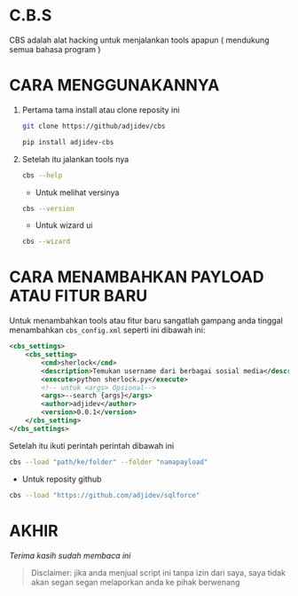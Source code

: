 # C.B.S

CBS adalah alat hacking untuk menjalankan tools apapun ( mendukung semua bahasa program )


# CARA MENGGUNAKANNYA
1. Pertama tama install atau clone reposity ini
   ```bash
   git clone https://github/adjidev/cbs
   ```

   ```bash
   pip install adjidev-cbs
   ```

2. Setelah itu jalankan tools nya
   ```bash
   cbs --help
   ```
   - Untuk melihat versinya
   ```bash
   cbs --version
   ```
   - Untuk wizard ui
   ```bash
   cbs --wizard
   ```



# CARA MENAMBAHKAN PAYLOAD ATAU FITUR BARU

Untuk menambahkan tools atau fitur baru sangatlah gampang anda tinggal menambahkan `cbs_config.xml` seperti ini dibawah ini:

```xml
<cbs_settings>
    <cbs_setting>
        <cmd>sherlock</cmd>
        <description>Temukan username dari berbagai sosial media</description>
        <execute>python sherlock.py</execute>
        <!-- untuk <args> Opsional-->
        <args>--search {args}</args>
        <author>adjidev</author>
        <version>0.0.1</version>
    </cbs_setting>
</cbs_settings>
```

Setelah itu ikuti perintah perintah dibawah ini

```bash
cbs --load "path/ke/folder" --folder "namapayload"
```
- Untuk reposity github
```bash
cbs --load "https://github.com/adjidev/sqlforce"
```

# AKHIR
_Terima kasih sudah membaca ini_

> Disclaimer: jika anda menjual script ini tanpa izin dari saya, saya tidak akan segan segan melaporkan anda ke pihak berwenang